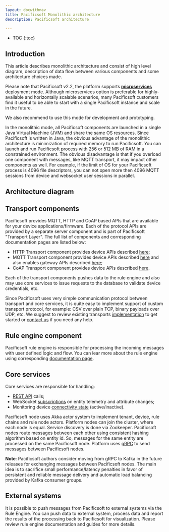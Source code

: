 ```yaml
---
layout: docwithnav
title: Pacificsoft Monolithic architecture
description: Pacificsoft architecture

---
```


* TOC
{:toc}

## Introduction

This article describes monolithic architecture and consist of high level diagram, 
description of data flow between various components and some architecture choices made.   

Please note that Pacificsoft v2.2, the platform supports [**microservices**](/docs/reference/msa/) deployment mode.
Although microservices option is preferable for highly-available and horizontally scalable scenarios, 
many Pacificsoft customers find it useful to be able to start with a single Pacificsoft instance and scale in the future. 

We also recommend to use this mode for development and prototyping. 

In the monolithic mode, all Pacificsoft components are launched in a single Java Virtual Machine (JVM) and share the same OS resources.
Since Pacificsoft is written in Java, the obvious advantage of the monolithic architecture is minimization of required memory to run Pacificsoft. 
You can launch and run Pacificsoft process with 256 or 512 MB of RAM in a constrained environment. 
The obvious disadvantage is that if you overload one component with messages, like MQTT transport, it may impact other components as well. 
For example, if the limit of OS for your Pacificsoft process is 4096 file descriptors, 
you can not open more then 4096 MQTT sessions from device and websocket user sessions in parallel.

## Architecture diagram

 <object width="80%" data="/images/reference/mono-architecture.svg"></object> 

## Transport components

Pacificsoft provides MQTT, HTTP and CoAP based APIs that are available for your device applications/firmware. 
Each of the protocol APIs are provided by a separate server component and is part of Pacificsoft "Transport Layer". 
The full list of components and corresponding documentation pages are listed below:

* HTTP Transport component provides device APIs described [here](/docs/reference/http-api/); 
* MQTT Transport component provides device APIs described [here](/docs/reference/mqtt-api/)
and also enables gateway APIs described [here](/docs/reference/gateway-mqtt-api/);
* CoAP Transport component provides device APIs described [here](/docs/reference/coap-api/).

Each of the transport components pushes data to the rule engine and also may use core services to issue requests to the database to validate device credentials, etc. 
 
Since Pacificsoft uses very simple communication protocol between transport and core services, 
it is quite easy to implement support of custom transport protocol, for example: CSV over plain TCP, binary payloads over UDP, etc.
We suggest to review existing transports [implementation](https://github.com/thingsboard/thingsboard/tree/master/common/transport/mqtt) to get started or [contact us](/docs/contact-us/) if you need any help. 

## Rule engine component

Pacificsoft rule engine is responsible for processing the incoming messages with user defined logic and flow. 
You can lear more about the rule engine using corresponding [documentation page](/docs/user-guide/rule-engine-2-0/overview/).

## Core services

Core services are responsible for handling:
 
 * [REST API](/docs/reference/rest-api/) calls;
 * WebSocket [subscriptions](/docs/user-guide/telemetry/#websocket-api) on entity telemetry and attribute changes;
 * Monitoring device [connectivity state](/docs/user-guide/device-connectivity-status/) (active/inactive).
 
Pacificsoft node uses Akka actor system to implement tenant, device, rule chains and rule node actors. 
Platform nodes can join the cluster, where each node is equal. Service discovery is done via Zookeeper. 
Pacificsoft nodes route messages between each other using consistent hashing algorithm based on entity id. 
So, messages for the same entity are processed on the same Pacificsoft node. Platform uses [gRPC](https://grpc.io/) to send messages between Pacificsoft nodes.

**Note**: Pacificsoft authors consider moving from gRPC to Kafka in the future releases for exchanging messages between Pacificsoft nodes. 
The main idea is to sacrifice small performance/latency penalties in favor of persistent and reliable message delivery and automatic load balancing provided by Kafka consumer groups. 

## External systems

It is possible to push messages from Pacificsoft to external systems via the Rule Engine. 
You can push data to external system, process data and report the results of the processing back to Pacificsoft for visualization.
Please review rule engine documentation and guides for more details.
  